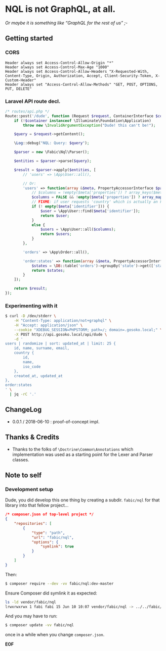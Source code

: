 # NQL is not GraphQL, at all.

_Or maybe it is something like “GraphQL for the rest of us” ;-_

## Getting started

### CORS

```apacheconfig
Header always set Access-Control-Allow-Origin "*"
Header always set Access-Control-Max-Age "1000"
Header always set Access-Control-Allow-Headers "X-Requested-With, Content-Type, Origin, Authorization, Accept, Client-Security-Token, X-Custom-Header"
Header always set "Access-Control-Allow-Methods" "GET, POST, OPTIONS, PUT, DELETE"
```

### Laravel API route decl.

```php
/* routes/api.php */
Route::post('/dude', function (Request $request, ContainerInterface $container) {
    if (!$container instanceof \Illuminate\Foundation\Application)
        throw new \InvalidArgumentException("Dude! this can't be!");

    $query = $request->getContent();

    \Log::debug("NQL: Query: $query");

    $parser = new \Fabic\Nql\Parser();

    $entities = $parser->parse($query);

    $result = $parser->apply($entities, [
        // 'users' => \App\User::all(),

        // Or:
        'users' => function(array &$meta, PropertyAccessorInterface $pa) {
            // $columns = !empty($meta['properties']) ? array_keys($meta['properties']) : ['*'];
            $columns = FALSE && !empty($meta['properties']) ? array_map(function(array $props) { return reset($props); }, $meta['properties']) : ['*'];
            // FIXME: if user requests 'country' which is actually an FK 'country_id'...
            if (! empty($meta['identifier'])) {
                $user = \App\User::find($meta['identifier']);
                return $user;
            }
            else {
                $users = \App\User::all($columns);
                return $users;
            }
        },

        'orders' => \App\Order::all(),

        'order:states' => function(array &$meta, PropertyAccessorInterface $pa) {
            $states = \DB::table('orders')->groupBy('state')->get(['state'])->pluck('state');
            return $states;
        }
    ]);

    return $result;
});
```

### Experimenting with it

```bash
$ curl -D /dev/stderr \
    -H "Content-Type: application/not+graphql" \
    -H "Accept: application/json" \
    --cookie "XDEBUG_SESSION=PHPSTORM; path=/; domain=.gosoko.local;" \
    -X POST http://api.gosoko.local/api/dude \
    -d '
users | randomize | sort: updated_at | limit: 25 {
    id, name, surname, email,
    country {
        id,
        name,
        iso_code
    },
    created_at, updated_at
},
order:states
' \
  | jq -rC '.'
```

## ChangeLog

* 0.0.1 / 2018-06-10 : proof-of-concept impl.

## Thanks & Credits

* Thanks to the folks of `\Doctrine\Common\Annotations` which implementation
  was used as a starting point for the Lexer and Parser classes.

## Note to self

### Development setup

Dude, you did develop this one thing by creating a subdir. `fabic/nql` for that
library into that fellow project...

```json
/* composer.json of top-level project */
{
    "repositories": [
        {
            "type": "path",
            "url": "fabic/nql",
            "options": {
                "symlink": true
            }
        }
    ]
}
```

Then:
```bash
$ composer require --dev -vv fabic/nql:dev-master
```

Ensure Composer did symlink it as expected:

```bash
ls -ld vendor/fabic/nql
lrwxrwxrwx 1 fabi fabi 15 Jun 10 10:07 vendor/fabic/nql -> ../../fabic/nql
```

And you may have to run:

```bash
$ composer update -vv fabic/nql
```

once in a while when you change `composer.json`.

__EOF__

